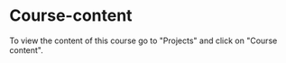 # Course-content

To view the content of this course go to "Projects" and click on "Course content".
